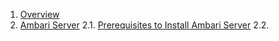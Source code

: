 1. [Overview](https://github.com/acceldata-io/odpdocumentation/wiki/Overiew)
2. [Ambari Server](https://github.com/acceldata-io/odpdocumentation/wiki/Ambari-Server)
2.1. [Prerequisites to Install Ambari Server](https://github.com/acceldata-io/odpdocumentation/wiki/Prerequisites-to-Install-Ambari-Server)
2.2. 

